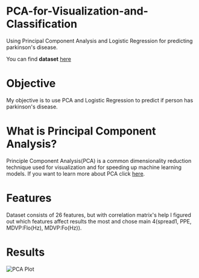 # PCA-for-Visualization-and-Classification
Using Principal Component Analysis and Logistic Regression for predicting parkinson's disease.

You can find **dataset** [here](https://archive.ics.uci.edu/ml/datasets/Parkinsons)

# Objective
My objective is to use PCA and Logistic Regression to predict if person has parkinson's disease.

# What is Principal Component Analysis?
Principle Component Analysis(PCA) is a common dimensionality reduction technique used for visualization and for speeding up machine learning models. If you want to learn more about PCA click [here](https://www.youtube.com/watch?v=FgakZw6K1QQ).

# Features
Dataset consists of 26 features, but with correlation matrix's help I figured out which features affect results the most and chose main 4(spread1, PPE, MDVP:Flo(Hz), MDVP:Fo(Hz)).

# Results
![PCA Plot](https://handertolium.github.com/images/PCA_plot.png)







